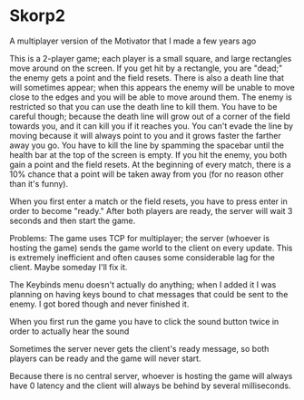 # Skorp2
A multiplayer version of the Motivator that I made a few years ago

This is a 2-player game; each player is a small square, and large rectangles move around on the screen. If you get hit by a rectangle, you are "dead;" the enemy gets a point and the field resets. There is also a death line that will sometimes appear; when this appears the enemy will be unable to move close to the edges and you will be able to move around them. The enemy is restricted so that you can use the death line to kill them. You have to be careful though; because the death line will grow out of a corner of the field towards you, and it can kill you if it reaches you. You can't evade the line by moving because it will always point to you and it grows faster the farther away you go. You have to kill the line by spamming the spacebar until the health bar at the top of the screen is empty.
If you hit the enemy, you both gain a point and the field resets.
At the beginning of every match, there is a 10% chance that a point will be taken away from you (for no reason other than it's funny).

When you first enter a match or the field resets, you have to press enter in order to become "ready." After both players are ready, the server will wait 3 seconds and then start the game.

Problems:
The game uses TCP for multiplayer; the server (whoever is hosting the game) sends the game world to the client on every update. This is extremely inefficient and often causes some considerable lag for the client. Maybe someday I'll fix it.

The Keybinds menu doesn't actually do anything; when I added it I was planning on having keys bound to chat messages that could be sent to the enemy. I got bored though and never finished it.

When you first run the game you have to click the sound button twice in order to actually hear the sound

Sometimes the server never gets the client's ready message, so both players can be ready and the game will never start.

Because there is no central server, whoever is hosting the game will always have 0 latency and the client will always be behind by several milliseconds.
